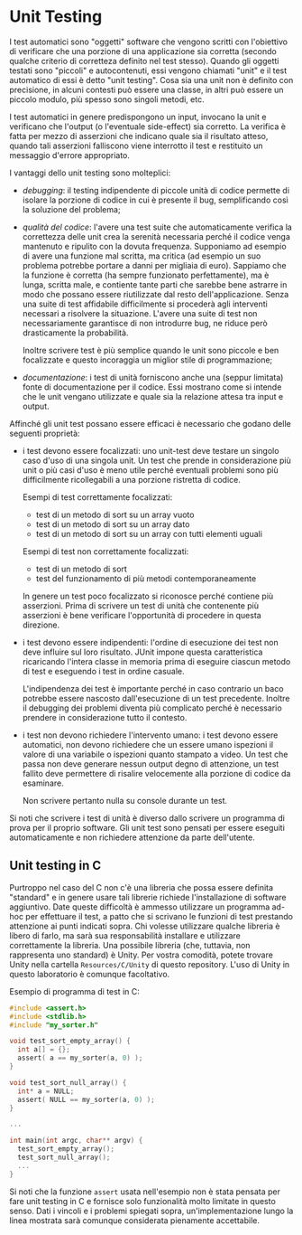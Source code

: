 # Unit Testing

I test automatici sono "oggetti" software che vengono scritti con l'obiettivo
di verificare che una porzione di una applicazione sia corretta (secondo qualche
criterio di corretteza definito nel test stesso). Quando gli oggetti testati
sono "piccoli" e autocontenuti, essi vengono chiamati "unit" e il test automatico
di essi è detto "unit testing". Cosa sia una unit non è definito con precisione,
in alcuni contesti può essere una classe, in altri può essere un piccolo modulo,
più spesso sono singoli metodi, etc.

I test automatici in genere predispongono un input, invocano la unit e
verificano che l'output (o l'eventuale side-effect) sia corretto. La verifica
è fatta per mezzo di asserzioni che indicano quale sia il risultato atteso,
quando tali asserzioni falliscono viene interrotto il test e restituito un
messaggio d'errore appropriato.

I vantaggi dello unit testing sono molteplici:

- *debugging*: il testing indipendente di piccole unità di
  codice permette di isolare la porzione di codice in cui è presente il bug,
  semplificando così la soluzione del problema;

- *qualità del codice*: l'avere una test suite che automaticamente verifica la
  correttezza delle unit crea la serenità necessaria perché il codice venga
  mantenuto e ripulito con la dovuta frequenza. Supponiamo ad esempio di avere
  una funzione mal scritta, ma critica (ad esempio un suo problema potrebbe
  portare a danni per migliaia di euro). Sappiamo che la funzione è corretta (ha
  sempre funzionato perfettamente), ma è lunga, scritta male, e contiente tante
  parti che sarebbe bene astrarre in modo che possano essere riutilizzate dal
  resto dell'applicazione. Senza una suite di test affidabile difficilmente si
  procederà agli interventi necessari a risolvere la situazione. L'avere una
  suite di test non necessariamente garantisce di non introdurre bug, ne riduce
  però drasticamente la probabilità.

  Inoltre scrivere test è più semplice quando le unit sono piccole e ben
  focalizzate e questo incoraggia un miglior stile di programmazione;

- *documentazione*: i test di unità forniscono anche una (seppur limitata) fonte
  di documentazione per il codice. Essi mostrano come si intende che le unit
  vengano utilizzate e quale sia la relazione attesa tra input e output.

Affinché gli unit test possano essere efficaci è necessario che godano delle
seguenti proprietà:

- i test devono essere focalizzati: uno unit-test deve testare un singolo caso
  d'uso di una singola unit. Un test che prende in considerazione più unit o più
  casi d'uso è meno utile perché eventuali problemi sono più difficilmente
  ricollegabili a una porzione ristretta di codice.

  Esempi di test correttamente focalizzati:
    - test di un metodo di sort su un array vuoto
    - test di un metodo di sort su un array dato
    - test di un metodo di sort su un array con tutti elementi uguali

  Esempi di test non correttamente focalizzati:
    - test di un metodo di sort
    - test del funzionamento di più metodi contemporaneamente

  In genere un test poco focalizzato si riconosce perché contiene più asserzioni.
  Prima di scrivere un test di  unità che contenente più asserzioni è bene
  verificare l'opportunità di procedere in questa direzione.

- i test devono essere indipendenti: l'ordine di esecuzione dei test non deve
  influire sul loro risultato. JUnit impone questa caratteristica ricaricando
  l'intera classe in memoria prima di eseguire ciascun metodo di test e eseguendo
  i test in ordine casuale.

  L'indipendenza dei test è importante perché in caso contrario un baco potrebbe
  essere nascosto dall'esecuzione di un test precedente. Inoltre il debugging
  dei problemi diventa più complicato perché è necessario prendere in
  considerazione tutto il contesto.

- i test non devono richiedere l'intervento umano: i test devono essere automatici,
  non devono richiedere che un essere umano ispezioni il valore di una variabile
  o ispezioni quanto stampato a video. Un test che passa non deve generare nessun
  output degno di attenzione, un test fallito deve permettere di risalire
  velocemente alla porzione di codice da esaminare.

  Non scrivere pertanto nulla su console durante un test.

Si noti che scrivere i test di unità è diverso dallo scrivere un programma di
prova per il proprio software. Gli unit test sono pensati per essere eseguiti
automaticamente e non richiedere attenzione da parte dell'utente.


## Unit testing in C

Purtroppo nel caso del C non c'è una libreria che possa essere definita
"standard" e in genere usare tali librerie richiede l'installazione di software
aggiuntivo. Date queste difficoltà è ammesso utilizzare un programma ad-hoc per
effettuare il test, a patto che si scrivano le funzioni di test prestando
attenzione ai punti indicati sopra. Chi volesse utilizzare qualche libreria è
libero di farlo, ma sarà sua responsabilità installare e utilizzare
correttamente la libreria. Una possibile libreria (che, tuttavia, non rappresenta
uno standard) è Unity. Per vostra comodità, potete trovare Unity nella cartella
`Resources/C/Unity` di questo repository. L'uso di Unity in questo
laboratorio è comunque facoltativo.

Esempio di programma di test in C:

```C
#include <assert.h>
#include <stdlib.h>
#include "my_sorter.h"

void test_sort_empty_array() {
  int a[] = {};
  assert( a == my_sorter(a, 0) );
}

void test_sort_null_array() {
  int* a = NULL;
  assert( NULL == my_sorter(a, 0) );
}

...

int main(int argc, char** argv) {
  test_sort_empty_array();
  test_sort_null_array();
  ...
}

```

Si noti che la funzione ```assert``` usata nell'esempio non è stata pensata per
fare unit testing in C e fornisce solo funzionalità molto limitate in questo
senso. Dati i vincoli e i problemi spiegati sopra, un'implementazione lungo
la linea mostrata sarà comunque considerata pienamente accettabile.
